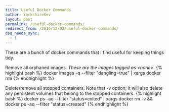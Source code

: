 ```yaml
---
title: Useful Docker Commands
author: YorkshireKev
layout: post
permalink: /useful-docker-commands/
redirect_from: /2016/12/02/useful-docker-commands/
dsq_needs_sync:
  - 1
---
```

These are a bunch of docker commands that I find useful for keeping things tidy. 

Remove all orphaned images. _These are the images tagged as \<none\>._
{% highlight bash %}
docker images -q --filter "dangling=true" | xargs docker rmi
{% endhighlight %}

Delete/remove all stopped containers. Note that -v option; it will also delete any persistent volumes that belong to the stopped containers.
{% highlight bash %}
docker ps -aq --filter "status=exited" | xargs docker rm -v && docker ps -aq --filter "status=created"
{% endhighlight %}
